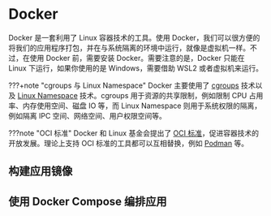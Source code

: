 # Docker

Docker 是一套利用了 Linux 容器技术的工具。使用 Docker，我们可以很方便的将我们的应用程序打包，并在与系统隔离的环境中运行，就像是虚拟机一样。不过，在使用 Docker 前，需要安装 Docker。需要注意的是，Docker 只能在 Linux 下运行，如果你使用的是 Windows，需要借助 WSL2 或者虚拟机来运行。

???+note "cgroups 与 Linux Namespace"
    Docker 主要使用了 [cgroups](https://en.wikipedia.org/wiki/Cgroups) 技术以及 [Linux Namespace](https://en.wikipedia.org/wiki/Linux_namespaces) 技术。cgroups 用于资源的共享限制，例如限制 CPU 占用率、内存使用空间、磁盘 IO 等，而 Linux Namespace 则用于系统权限的隔离，例如隔离 IPC 空间、网络空间、用户权限空间等。

???note "OCI 标准"
    Docker 和 Linux 基金会提出了 [OCI 标准](https://opencontainers.org/)，促进容器技术的开放发展。理论上支持 OCI 标准的工具都可以互相替换，例如 [Podman](https://podman.io/) 等。

## 构建应用镜像

## 使用 Docker Compose 编排应用

